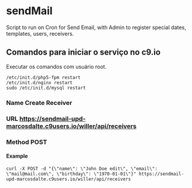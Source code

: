 # sendMail
Script to run on Cron for Send Email, with Admin to register special dates, templates, users, receivers. 

## Comandos para iniciar o serviço no c9.io

Executar os comandos com usuário root.

    /etc/init.d/php5-fpm restart
    /etc/init.d/nginx restart
    sudo /etc/init.d/mysql restart

### Name Create Receiver
### URL https://sendmail-upd-marcosdalte.c9users.io/willer/api/receivers
### Method POST
#### Example
    curl -X POST -d "{\"name\": \"John Doe edit\", \"email\": \"mail@mail.com\", \"birthday\": \"1970-01-01\"}" https://sendmail-upd-marcosdalte.c9users.io/willer/api/receivers